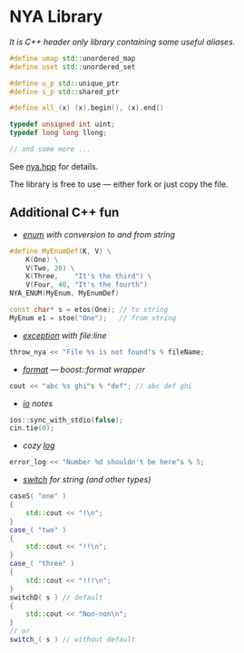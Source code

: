 # NYA Library
*It is C++ header only library containing some useful aliases.*
```c++
#define umap std::unordered_map
#define uset std::unordered_set

#define u_p std::unique_ptr
#define s_p std::shared_ptr

#define all_(x) (x).begin(), (x).end()

typedef unsigned int uint;
typedef long long llong;

// and some more ...
```
See [nya.hpp](src/nya.hpp) for details.

The library is free to use — either fork or just copy the file.

## Additional C++ fun
* *[enum](src/nya/enum.hpp) with conversion to and from string*
```c++
#define MyEnumDef(K, V) \
	K(One) \
	V(Two, 20) \
	K(Three,    "It's the third") \
	V(Four, 40, "It's the fourth")
NYA_ENUM(MyEnum, MyEnumDef)

const char* s = etos(One); // to string
MyEnum e1 = stoe("One");   // from string
```

* *[exception](src/nya/exception.hpp) with file:line*
```c++
throw_nya << "File %s is not found"s % fileName;
```

* *[format](src/nya/format.hpp) — boost::format wrapper*
```c++
cout << "abc %s ghi"s % "def"; // abc def ghi
```

* *[io](src/nya/io.hpp) notes*
```c++
ios::sync_with_stdio(false);
cin.tie(0);
```

* *cozy [log](src/nya/log.hpp)*
```c++
error_log << "Number %d shouldn't be here"s % 5;
```

* *[switch](src/nya/switch.hpp) for string (and other types)*
```c++
caseS( "one" )
{
	std::cout << "!\n";
}
case_( "two" )
{
	std::cout << "!!\n";
}
case_( "three" )
{
	std::cout << "!!!\n";
}
switchD( s ) // default
{
	std::cout << "Non-non\n";
}
// or
switch_( s ) // without default
```
